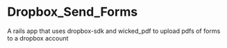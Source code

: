 # Dropbox_Send_Forms
A rails app that uses dropbox-sdk and wicked_pdf to upload pdfs of forms to a dropbox account
